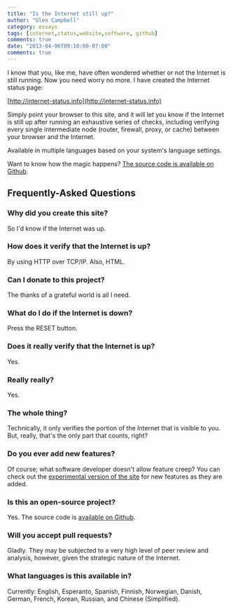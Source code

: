 ```yaml
---
title: "Is the Internet still up?"
author: "Glen Campbell"
category: essays
tags: [internet,status,website,software, github]
comments: true
date: "2013-04-06T09:10:00-07:00"
comments: true
---
```

I know that you, like me, have often wondered whether or not the
Internet is still running. Now you need worry no more. I have created
the Internet status page:

[http://internet-status.info](http://internet-status.info)

Simply point your browser to this site, and it will let you know
if the Internet is still up after running an exhaustive series of
checks, including verifying every single intermediate node (router,
firewall, proxy, or cache) between your browser and the Internet.

Available in multiple languages based on your system's language
settings.

Want to know how the magic happens? [The source code is available
on Github](https://github.com/gecampbell/internet-status.info).

<a name="faq"></a>
## Frequently-Asked Questions

### Why did you create this site?
So I'd know if the Internet was up.

### How does it verify that the Internet is up?
By using HTTP over TCP/IP. Also, HTML.

### Can I donate to this project?
The thanks of a grateful world is all I need.

### What do I do if the Internet is down?
Press the RESET button.

### Does it really verify that the Internet is up?
Yes.

### Really really?
Yes.

### The whole thing?
Technically, it only verifies the portion of the Internet that
is visible to you. But, really, that's the only part that counts,
right?

### Do you ever add new features?
Of course; what software developer doesn't allow feature creep?
You can check out the
<a href="http://x.internet-status.info">experimental
version of the site</a> for new features as they are added.

### Is this an open-source project?
Yes. The source code is
<a href="https://github.com/gecampbell/internet-status.info">available
on Github</a>.

### Will you accept pull requests?
Gladly. They may be subjected to a very high level of peer review
and analysis, however, given the strategic nature of the Internet.

### What languages is this available in?
Currently: English, Esperanto, Spanish, Finnish, Norwegian, Danish,
German, French, Korean, Russian, and Chinese (Simplified).

